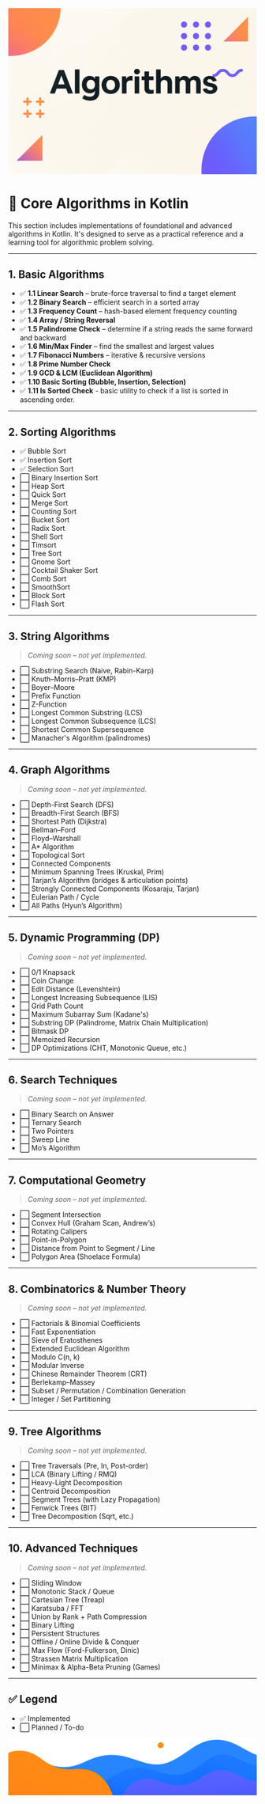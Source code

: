 <div align="center">
  <picture>
    <source media="(prefers-color-scheme: dark)" srcset="../../../../images/Algorithms.png">
    <img alt="Gradle Logo" src="../../../../images/Algorithms.png">
  </picture>
</div>

# 🧠 Core Algorithms in Kotlin

This section includes implementations of foundational and advanced algorithms in Kotlin. It's designed to serve as a practical reference and a learning tool for algorithmic problem solving.

---

## 1. Basic Algorithms

- ✅ **1.1 Linear Search** – brute-force traversal to find a target element
- ✅ **1.2 Binary Search** – efficient search in a sorted array
- ✅ **1.3 Frequency Count** – hash-based element frequency counting
- ✅ **1.4 Array / String Reversal**
- ✅ **1.5 Palindrome Check** – determine if a string reads the same forward and backward
- ✅ **1.6 Min/Max Finder** – find the smallest and largest values
- ✅ **1.7 Fibonacci Numbers** – iterative & recursive versions
- ✅ **1.8 Prime Number Check**
- ✅ **1.9 GCD & LCM (Euclidean Algorithm)**
- ✅ **1.10 Basic Sorting (Bubble, Insertion, Selection)**
- ✅ **1.11 Is Sorted Check** - basic utility to check if a list is sorted in ascending order.

---

## 2. Sorting Algorithms

- ✅ Bubble Sort
- ✅ Insertion Sort
- ✅ Selection Sort
- ⬜ Binary Insertion Sort
- ⬜ Heap Sort
- ⬜ Quick Sort
- ⬜ Merge Sort
- ⬜ Counting Sort
- ⬜ Bucket Sort
- ⬜ Radix Sort
- ⬜ Shell Sort
- ⬜ Timsort
- ⬜ Tree Sort
- ⬜ Gnome Sort
- ⬜ Cocktail Shaker Sort
- ⬜ Comb Sort
- ⬜ SmoothSort
- ⬜ Block Sort
- ⬜ Flash Sort

---

## 3. String Algorithms

> *Coming soon – not yet implemented.*

- ⬜ Substring Search (Naive, Rabin-Karp)
- ⬜ Knuth–Morris–Pratt (KMP)
- ⬜ Boyer–Moore
- ⬜ Prefix Function
- ⬜ Z-Function
- ⬜ Longest Common Substring (LCS)
- ⬜ Longest Common Subsequence (LCS)
- ⬜ Shortest Common Supersequence
- ⬜ Manacher's Algorithm (palindromes)

---

## 4. Graph Algorithms

> *Coming soon – not yet implemented.*

- ⬜ Depth-First Search (DFS)
- ⬜ Breadth-First Search (BFS)
- ⬜ Shortest Path (Dijkstra)
- ⬜ Bellman–Ford
- ⬜ Floyd–Warshall
- ⬜ A* Algorithm
- ⬜ Topological Sort
- ⬜ Connected Components
- ⬜ Minimum Spanning Trees (Kruskal, Prim)
- ⬜ Tarjan’s Algorithm (bridges & articulation points)
- ⬜ Strongly Connected Components (Kosaraju, Tarjan)
- ⬜ Eulerian Path / Cycle
- ⬜ All Paths (Hyun’s Algorithm)

---

## 5. Dynamic Programming (DP)

> *Coming soon – not yet implemented.*

- ⬜ 0/1 Knapsack
- ⬜ Coin Change
- ⬜ Edit Distance (Levenshtein)
- ⬜ Longest Increasing Subsequence (LIS)
- ⬜ Grid Path Count
- ⬜ Maximum Subarray Sum (Kadane's)
- ⬜ Substring DP (Palindrome, Matrix Chain Multiplication)
- ⬜ Bitmask DP
- ⬜ Memoized Recursion
- ⬜ DP Optimizations (CHT, Monotonic Queue, etc.)

---

## 6. Search Techniques

> *Coming soon – not yet implemented.*

- ⬜ Binary Search on Answer
- ⬜ Ternary Search
- ⬜ Two Pointers
- ⬜ Sweep Line
- ⬜ Mo’s Algorithm

---

## 7. Computational Geometry

> *Coming soon – not yet implemented.*

- ⬜ Segment Intersection
- ⬜ Convex Hull (Graham Scan, Andrew’s)
- ⬜ Rotating Calipers
- ⬜ Point-in-Polygon
- ⬜ Distance from Point to Segment / Line
- ⬜ Polygon Area (Shoelace Formula)

---

## 8. Combinatorics & Number Theory

> *Coming soon – not yet implemented.*

- ⬜ Factorials & Binomial Coefficients
- ⬜ Fast Exponentiation
- ⬜ Sieve of Eratosthenes
- ⬜ Extended Euclidean Algorithm
- ⬜ Modulo C(n, k)
- ⬜ Modular Inverse
- ⬜ Chinese Remainder Theorem (CRT)
- ⬜ Berlekamp–Massey
- ⬜ Subset / Permutation / Combination Generation
- ⬜ Integer / Set Partitioning

---

## 9. Tree Algorithms

> *Coming soon – not yet implemented.*

- ⬜ Tree Traversals (Pre, In, Post-order)
- ⬜ LCA (Binary Lifting / RMQ)
- ⬜ Heavy-Light Decomposition
- ⬜ Centroid Decomposition
- ⬜ Segment Trees (with Lazy Propagation)
- ⬜ Fenwick Trees (BIT)
- ⬜ Tree Decomposition (Sqrt, etc.)

---

## 10. Advanced Techniques

> *Coming soon – not yet implemented.*

- ⬜ Sliding Window
- ⬜ Monotonic Stack / Queue
- ⬜ Cartesian Tree (Treap)
- ⬜ Karatsuba / FFT
- ⬜ Union by Rank + Path Compression
- ⬜ Binary Lifting
- ⬜ Persistent Structures
- ⬜ Offline / Online Divide & Conquer
- ⬜ Max Flow (Ford-Fulkerson, Dinic)
- ⬜ Strassen Matrix Multiplication
- ⬜ Minimax & Alpha-Beta Pruning (Games)

---

## ✅ Legend

- ✅ Implemented
- ⬜ Planned / To-do

<div align="center">
  <picture>
    <source media="(prefers-color-scheme: dark)" srcset="../../../../images/EndingLow.png">
    <img alt="Gradle Logo" src="../../../../images/EndingLow.png">
  </picture>
</div>
